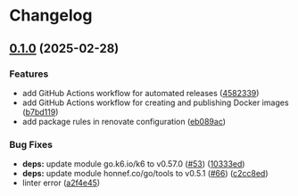 # Changelog

## [0.1.0](https://github.com/bbsakura/xk6-gtp/compare/v0.0.1...v0.1.0) (2025-02-28)


### Features

* add GitHub Actions workflow for automated releases ([4582339](https://github.com/bbsakura/xk6-gtp/commit/45823394de7bb2c33381be12a71054b22ff2bcae))
* add GitHub Actions workflow for creating and publishing Docker images ([b7bd119](https://github.com/bbsakura/xk6-gtp/commit/b7bd119528bdfffd51e2b07b765fb3f007593b64))
* add package rules in renovate configuration ([eb089ac](https://github.com/bbsakura/xk6-gtp/commit/eb089ac67dfc7de4f3459f874378c0ce426bc578))


### Bug Fixes

* **deps:** update module go.k6.io/k6 to v0.57.0 ([#53](https://github.com/bbsakura/xk6-gtp/issues/53)) ([10333ed](https://github.com/bbsakura/xk6-gtp/commit/10333edb7bd205ea140900632a9ca522e954d62c))
* **deps:** update module honnef.co/go/tools to v0.5.1 ([#66](https://github.com/bbsakura/xk6-gtp/issues/66)) ([c2cc8ed](https://github.com/bbsakura/xk6-gtp/commit/c2cc8eda52fa02c8c361fe2bfd83826433c15507))
* linter error ([a2f4e45](https://github.com/bbsakura/xk6-gtp/commit/a2f4e45e10ea08f00fa7a8b4cc8c3d7288a85baa))
